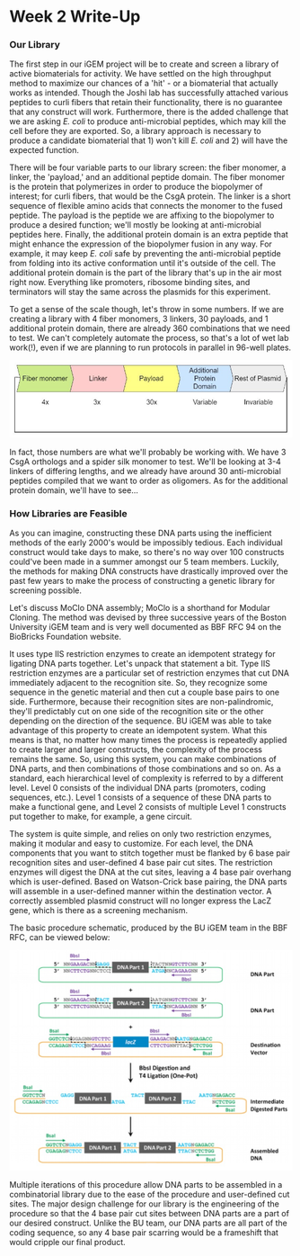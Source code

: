 # Week 2 Write-Up

### Our Library

The first step in our iGEM project will be to create and screen a library of active biomaterials for activity. We have settled on the high throughput method to maximize our chances of a 'hit' - or a biomaterial that actually works as intended. Though the Joshi lab has successfully attached various peptides to curli fibers that retain their functionality, there is no guarantee that any construct will work. Furthermore, there is the added challenge that we are asking *E. coli* to produce anti-microbial peptides, which may kill the cell before they are exported. So, a library approach is necessary to produce a candidate biomaterial that 1) won't kill *E. coli* and 2) will have the expected function.

There will be four variable parts to our library screen: the fiber monomer, a linker, the 'payload,' and an additional peptide domain. The fiber monomer is the protein that polymerizes in order to produce the biopolymer of interest; for curli fibers, that would be the CsgA protein. The linker is a short sequence of flexible amino acids that connects the monomer to the fused peptide. The payload is the peptide we are affixing to the biopolymer to produce a desired function; we'll mostly be looking at anti-microbial peptides here. Finally, the additional protein domain is an extra peptide that might enhance the expression of the biopolymer fusion in any way. For example, it may keep *E. coli* safe by preventing the anti-microbial peptide from folding into its active conformation until it's outside of the cell. The additional protein domain is the part of the library that's up in the air most right now. Everything like promoters, ribosome binding sites, and terminators will stay the same across the plasmids for this experiment.

To get a sense of the scale though, let's throw in some numbers. If we are creating a library with 4 fiber monomers, 3 linkers, 30 payloads, and 1 additional protein domain, there are already 360 combinations that we need to test. We can't completely automate the process, so that's a lot of wet lab work(!), even if we are planning to run protocols in parallel in 96-well plates.

![exp1library](/figures/exp1library.jpg)

In fact, those numbers are what we'll probably be working with. We have 3 CsgA orthologs and a spider silk monomer to test. We'll be looking at 3-4 linkers of differing lengths, and we already have around 30 anti-microbial peptides compiled that we want to order as oligomers. As for the additional protein domain, we'll have to see...

### How Libraries are Feasible

As you can imagine, constructing these DNA parts using the inefficient methods of the early 2000's would be impossibly tedious. Each individual construct would take days to make, so there's no way over 100 constructs could've been made in a summer amongst our 5 team members. Luckily, the methods for making DNA constructs have drastically improved over the past few years to make the process of constructing a genetic library for screening possible.

Let's discuss MoClo DNA assembly; MoClo is a shorthand for Modular Cloning. The method was devised by three successive years of the Boston University iGEM team and is very well documented as BBF RFC 94 on the BioBricks Foundation website.

It uses type IIS restriction enzymes to create an idempotent strategy for ligating DNA parts together. Let's unpack that statement a bit. Type IIS restriction enzymes are a particular set of restriction enzymes that cut DNA immediately adjacent to the recognition site. So, they recognize some sequence in the genetic material and then cut a couple base pairs to one side. Furthermore, because their recognition sites are non-palindromic, they'll predictably cut on one side of the recognition site or the other depending on the direction of the sequence. BU iGEM was able to take advantage of this property to create an idempotent system. What this means is that, no matter how many times the process is repeatedly applied to create larger and larger constructs, the complexity of the process remains the same. So, using this system, you can make combinations of DNA parts, and then combinations of those combinations and so on. As a standard, each hierarchical level of complexity is referred to by a different level. Level 0 consists of the individual DNA parts (promoters, coding sequences, etc.). Level 1 consists of a sequence of these DNA parts to make a functional gene, and Level 2 consists of multiple Level 1 constructs put together to make, for example, a gene circuit.

The system is quite simple, and relies on only two restriction enzymes, making it modular and easy to customize. For each level, the DNA components that you want to stitch together must be flanked by 6 base pair recognition sites and user-defined 4 base pair cut sites. The restriction enzymes will digest the DNA at the cut sites, leaving a 4 base pair overhang which is user-defined. Based on Watson-Crick base pairing, the DNA parts will assemble in a user-defined manner within the destination vector. A correctly assembled plasmid construct will no longer express the LacZ gene, which is there as a screening mechanism.

The basic procedure schematic, produced by the BU iGEM team in the BBF RFC, can be viewed below:

![exp1library](/figures/mocloprocedure.jpg)

Multiple iterations of this procedure allow DNA parts to be assembled in a combinatorial library due to the ease of the procedure and user-defined cut sites. The major design challenge for our library is the engineering of the procedure so that the 4 base pair cut sites between DNA parts are a part of our desired construct. Unlike the BU team, our DNA parts are all part of the coding sequence, so any 4 base pair scarring would be a frameshift that would cripple our final product.
